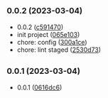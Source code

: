## <small>0.0.2 (2023-03-04)</small>

* 0.0.2 ([c591470](https://github.com/gapon2401/my-react-typescript-package/commit/c591470))
* init project ([065e103](https://github.com/gapon2401/my-react-typescript-package/commit/065e103))
* chore: config ([300a1ce](https://github.com/gapon2401/my-react-typescript-package/commit/300a1ce))
* chore: lint staged ([2530d73](https://github.com/gapon2401/my-react-typescript-package/commit/2530d73))



## <small>0.0.1 (2023-03-04)</small>

* 0.0.1 ([0616dc6](https://github.com/gapon2401/my-react-typescript-package/commit/0616dc6))



